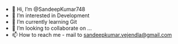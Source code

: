 - 👋 Hi, I’m @SandeepKumar748
- 👀 I’m interested in Development
- 🌱 I’m currently learning Git
- 💞️ I’m looking to collaborate on ...
- 📫 How to reach me - mail to sandeepkumar.vejendla@gmail.com

<!---
SandeepKumar748/SandeepKumar748 is a ✨ special ✨ repository because its `README.md` (this file) appears on your GitHub profile.
You can click the Preview link to take a look at your changes.
--->
